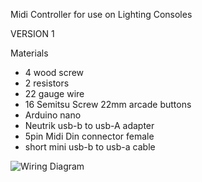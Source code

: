 
Midi Controller for use on Lighting Consoles

VERSION 1

Materials

- 4 wood screw
- 2 resistors
- 22 gauge wire
- 16 Semitsu Screw 22mm arcade buttons
- Arduino nano
- Neutrik usb-b to usb-A adapter
- 5pin Midi Din connector female
- short mini usb-b to usb-a cable

![Wiring Diagram](https://images.squarespace-cdn.com/content/v1/5912db7ee6f2e1435dbab4fd/6194e345-e583-481f-aa95-1d65a0954b8a/super+simplemidi+keyboard+copy.jpg?format=2500w)
